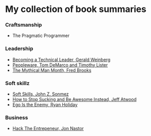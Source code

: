 My collection of book summaries 
=================================

### Craftsmanship
* The Pragmatic Programmer

### Leadership
* [Becoming a Technical Leader,  Gerald Weinberg](summaries/becoming-a-technical-leader.md)
* [Peopleware, Tom DeMarco and Timothy Lister](summaries/peopleware.md)
* [The Mythical Man Month, Fred Brooks](summares/../summaries/the-mythical-man-month.md)

### Soft skillz
* [Soft Skills, John Z. Sonmez](summaries/soft-skills.md)
* [How to Stop Sucking and Be Awesome Instead, Jeff Atwood](summaries/how-to-stop-sucking-and-be-awesome-instead.md)
* [Ego Is the Enemy, Ryan Holiday](summaries/ego-is-the-enemy.md)

### Business
* [Hack The Entrepeneur, Jon Nastor](summaries/hack-the-entrepreneur.md)